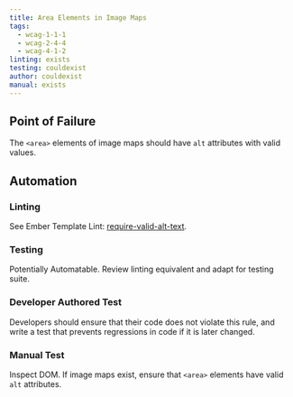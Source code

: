 ```yaml
---
title: Area Elements in Image Maps
tags: 
  - wcag-1-1-1
  - wcag-2-4-4
  - wcag-4-1-2
linting: exists
testing: couldexist
author: couldexist
manual: exists
---
```


## Point of Failure
The `<area>` elements of image maps should have `alt` attributes with valid values.

## Automation

### Linting
See Ember Template Lint: [require-valid-alt-text](https://github.com/ember-template-lint/ember-template-lint/blob/master/docs/rule/require-valid-alt-text.md).

### Testing
Potentially Automatable. Review linting equivalent and adapt for testing suite.

### Developer Authored Test
Developers should ensure that their code does not violate this rule, and write a test that prevents regressions in code if it is later changed.

### Manual Test
Inspect DOM. If image maps exist, ensure that `<area>` elements have valid `alt` attributes.